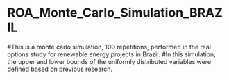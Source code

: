 # ROA_Monte_Carlo_Simulation_BRAZIL
#This is a monte carlo simulation, 100 repetitions, performed in the real options study for renewable energy projects in Brazil. 
#In this simulation, the upper and lower bounds of the uniformly distributed variables were defined based on previous research.
